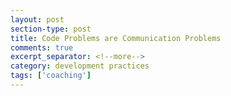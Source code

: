```yaml
---
layout: post
section-type: post
title: Code Problems are Communication Problems
comments: true
excerpt_separator: <!--more-->
category: development practices
tags: ['coaching']
---
```


